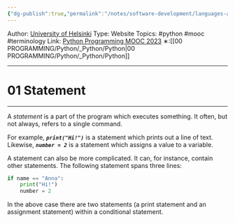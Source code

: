 ```yaml
---
{"dg-publish":true,"permalink":"/notes/software-development/languages-and-frameworks/python/0-python-programming-mooc/introduction/part-2/01-programming-terminology/01-statement/","created":"2025-07-13T15:25:00.420+08:00"}
---
```


Author: [University of Helsinki](https://programming-23.mooc.fi/)
Type: Website
Topics: #python #mooc #terminology
Link: [Python Programming MOOC 2023](https://programming-23.mooc.fi/)
∗:[[00 PROGRAMMING/Python/_Python/Python\|00 PROGRAMMING/Python/_Python/Python]] 

---
# 01 Statement

--- 
A _statement_ is a part of the program which executes something. It often, but not always, refers to a single command.

For example, ___`print("Hi!")`___ is a statement which prints out a line of text. Likewise, ___`number = 2`___ is a statement which assigns a value to a variable.

A statement can also be more complicated. It can, for instance, contain other statements. The following statement spans three lines:

```python
if name == "Anna":
    print("Hi!")
    number = 2
```

In the above case there are two statements (a print statement and an assignment statement) within a conditional statement.

